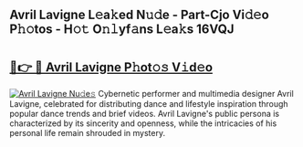 ## Avril Lavigne L𝚎a𝚔ed N𝚞𝚍e - Part-Cjo Vi𝚍𝚎o P𝚑𝚘tos - H𝚘𝚝 O𝚗𝚕yf𝚊ns L𝚎a𝚔s 16VQJ

# <h2><a href="http://kf75o6s.oniu.top/?m=Avril+Lavigne">🔗👉 🔴 Avril Lavigne P𝚑ot𝚘𝚜 V𝚒d𝚎o</a></h2>

[![Avril Lavigne Nu𝚍e𝚜](https://i.imgur.com/0qMVB7G.gif)](http://kf75o6s.oniu.top/?m=Avril+Lavigne)
Cybernetic performer and multimedia designer Avril Lavigne, celebrated for distributing dance and lifestyle inspiration through popular dance trends and brief videos. Avril Lavigne's public persona is characterized by its sincerity and openness, while the intricacies of his personal life remain shrouded in mystery.  
